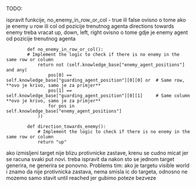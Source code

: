 TODO:

ispravit funkcije, 
no_enemy_in_row_or_col - true ili false ovisno o tome ako je enemy u row ili col od pozicije trenutnog agenta
directions towards enemy treba vracat up, down, left, right ovisno o tome gdje je enemy agent od pozicije trenutnog agenta 
```
        def no_enemy_in_row_or_col():
        # Implement the logic to check if there is no enemy in the same row or column
            return not (self.knowledge_base["enemy_agent_positions"] and any(
                pos[0] == self.knowledge_base["guarding_agent_position"][0][0] or  # Same row, **ovo je krivo, samo je za primjer**
                pos[1] == self.knowledge_base["guarding_agent_position"][0][1]     # Same column **ovo je krivo, samo je za primjer**
                for pos in self.knowledge_base["enemy_agent_positions"]
            ))
        
        def direction_towards_enemy():
            # Implement the logic to check if there is no enemy in the same row or column
            return "up"
```


ako izmisljeni target nije blizu protivnicke zastave, krenu se cudno micat jer se racuna svaki put novi. treba ispravit da nakon sto se jednom target generira, ne generira se ponovno.
Problems tim: ako je targetu visible world i znamo da nije protivnicka zastava, nema smisla ic do targeta, odnosno ne mozemo samo stavit until reached jer gubimo poteze bezveze
